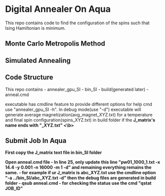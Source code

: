 # Digital Annealer On Aqua
This repo contains code to find the configuration of the spins such that Ising Hamiltonian is minimum.

## Monte Carlo Metropolis Method


## Simulated Annealing


## Code Structure
This repo contains 
	- annealer_gpu_SI
	- bin_SI
	- build(generated later)
	- anneal.cmd
		
executable has cmdline feature to provide different options for help cmd use "annealer_gpu_SI -h". In debug mode(use "-d") executable will generate average magnetization(avg_magnet_XYZ.txt) for a temperature and final spin configuration(spins_XYZ.txt) in build folder if the <b>J_matrix's name ends with "_XYZ.txt" <\b>
## Submit Job In Aqua


First copy the J_matrix text file in bin_SI folder

Open anneal.cmd file 
	- In line 25, only update this line "pw01_1000_1.txt -x 14.4 -y 0.001 -n 16000 -m 1 -d" and remaining everything remains the same.
	- for example if ur J_matrix is abc_XYZ.txt use the cmdline option "-a ../bin_SI/abc_XYZ.txt -d" then the debug files are generated in build folder
	- qsub anneal.cmd
	- for checking the status use the cmd "qstat JOB_ID"



